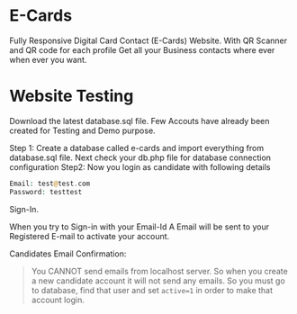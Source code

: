 # E-Cards

Fully Responsive Digital Card Contact (E-Cards) Website. With QR Scanner and QR code for each profile Get all your Business contacts where ever when ever you want.

# Website Testing

Download the latest database.sql file.
Few Accouts have already been created for Testing and Demo purpose.

Step 1: Create a database called e-cards and import everything from database.sql file. Next check your db.php file for database connection configuration
Step2: Now you login as candidate with following details
```php
Email: test@test.com
Password: testtest
```
Sign-In.

When you try to Sign-in with your Email-Id A Email will be sent to your Registered E-mail to activate your account.

Candidates Email Confirmation:
>You CANNOT send emails from localhost server. So when you create a new candidate account it will not send any emails. So you must go to database, find that user and set ```active=1``` in order to make that account login. 

